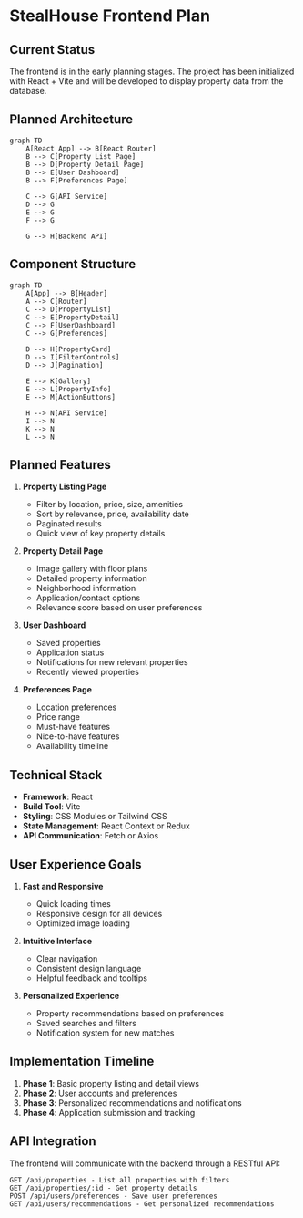 # StealHouse Frontend Plan

## Current Status

The frontend is in the early planning stages. The project has been initialized with React + Vite and will be developed to display property data from the database.

## Planned Architecture

```mermaid
graph TD
    A[React App] --> B[React Router]
    B --> C[Property List Page]
    B --> D[Property Detail Page]
    B --> E[User Dashboard]
    B --> F[Preferences Page]
    
    C --> G[API Service]
    D --> G
    E --> G
    F --> G
    
    G --> H[Backend API]
```

## Component Structure

```mermaid
graph TD
    A[App] --> B[Header]
    A --> C[Router]
    C --> D[PropertyList]
    C --> E[PropertyDetail]
    C --> F[UserDashboard]
    C --> G[Preferences]
    
    D --> H[PropertyCard]
    D --> I[FilterControls]
    D --> J[Pagination]
    
    E --> K[Gallery]
    E --> L[PropertyInfo]
    E --> M[ActionButtons]
    
    H --> N[API Service]
    I --> N
    K --> N
    L --> N
```

## Planned Features

1. **Property Listing Page**
   - Filter by location, price, size, amenities
   - Sort by relevance, price, availability date
   - Paginated results
   - Quick view of key property details

2. **Property Detail Page**
   - Image gallery with floor plans
   - Detailed property information
   - Neighborhood information
   - Application/contact options
   - Relevance score based on user preferences

3. **User Dashboard**
   - Saved properties
   - Application status
   - Notifications for new relevant properties
   - Recently viewed properties

4. **Preferences Page**
   - Location preferences
   - Price range
   - Must-have features
   - Nice-to-have features
   - Availability timeline

## Technical Stack

- **Framework**: React
- **Build Tool**: Vite
- **Styling**: CSS Modules or Tailwind CSS
- **State Management**: React Context or Redux
- **API Communication**: Fetch or Axios

## User Experience Goals

1. **Fast and Responsive**
   - Quick loading times
   - Responsive design for all devices
   - Optimized image loading

2. **Intuitive Interface**
   - Clear navigation
   - Consistent design language
   - Helpful feedback and tooltips

3. **Personalized Experience**
   - Property recommendations based on preferences
   - Saved searches and filters
   - Notification system for new matches

## Implementation Timeline

1. **Phase 1**: Basic property listing and detail views
2. **Phase 2**: User accounts and preferences
3. **Phase 3**: Personalized recommendations and notifications
4. **Phase 4**: Application submission and tracking

## API Integration

The frontend will communicate with the backend through a RESTful API:

```
GET /api/properties - List all properties with filters
GET /api/properties/:id - Get property details
POST /api/users/preferences - Save user preferences
GET /api/users/recommendations - Get personalized recommendations
``` 